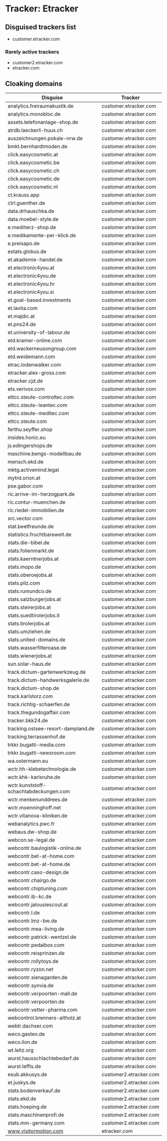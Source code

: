# Tracker: Etracker

## Disguised trackers list

* customer.etracker.com

### Rarely active trackers

* customer2.etracker.com
* etracker.com

## Cloaking domains

| Disguise | Tracker |
| ---- | ---- |
| analytics.freiraumakustik.de | customer.etracker.com |
| analytics.monobloc.de | customer.etracker.com |
| assets.telefonanlage-shop.de | customer.etracker.com |
| atrdb.laeckerli-huus.ch | customer.etracker.com |
| auszeichnungen.pokale-nrw.de | customer.etracker.com |
| bmkt.bernhardtmoden.de | customer.etracker.com |
| click.easycosmetic.at | customer.etracker.com |
| click.easycosmetic.be | customer.etracker.com |
| click.easycosmetic.ch | customer.etracker.com |
| click.easycosmetic.de | customer.etracker.com |
| click.easycosmetic.nl | customer.etracker.com |
| ct.krauss.app | customer.etracker.com |
| ctrl.guenther.de | customer.etracker.com |
| data.drhauschka.de | customer.etracker.com |
| data.moebel-style.de | customer.etracker.com |
| e.mediherz-shop.de | customer.etracker.com |
| e.medikamente-per-klick.de | customer.etracker.com |
| e.preisapo.de | customer.etracker.com |
| estats.globus.de | customer.etracker.com |
| et.akademie-handel.de | customer.etracker.com |
| et.electronic4you.at | customer.etracker.com |
| et.electronic4you.de | customer.etracker.com |
| et.electronic4you.hr | customer.etracker.com |
| et.electronic4you.si | customer.etracker.com |
| et.goal-based.investments | customer.etracker.com |
| et.lavita.com | customer.etracker.com |
| et.majdic.at | customer.etracker.com |
| et.pns24.de | customer.etracker.com |
| et.university-of-labour.de | customer.etracker.com |
| etd.kramer-online.com | customer.etracker.com |
| etd.wackerneusongroup.com | customer.etracker.com |
| etd.weidemann.com | customer.etracker.com |
| etrac.lodenwalker.com | customer.etracker.com |
| etracker.alex-gross.com | customer.etracker.com |
| etracker.cjd.de | customer.etracker.com |
| ets.verivox.com | customer.etracker.com |
| ettcc.steute-controltec.com | customer.etracker.com |
| ettcc.steute-leantec.com | customer.etracker.com |
| ettcc.steute-meditec.com | customer.etracker.com |
| ettcc.steute.com | customer.etracker.com |
| ferthu.seyffer.shop | customer.etracker.com |
| insides.honic.eu | customer.etracker.com |
| js.edingershops.de | customer.etracker.com |
| maschine.bengs-modellbau.de | customer.etracker.com |
| mensch.ekd.de | customer.etracker.com |
| mktg.activemind.legal | customer.etracker.com |
| mytrd.orion.at | customer.etracker.com |
| pse.gabor.com | customer.etracker.com |
| ric.arrive-im-herzogpark.de | customer.etracker.com |
| ric.contur-muenchen.de | customer.etracker.com |
| ric.riedel-immobilien.de | customer.etracker.com |
| src.vector.com | customer.etracker.com |
| stat.beetfreunde.de | customer.etracker.com |
| statistics.fruchtbarewelt.de | customer.etracker.com |
| stats.die-bibel.de | customer.etracker.com |
| stats.folienmarkt.de | customer.etracker.com |
| stats.kaerntnerjobs.at | customer.etracker.com |
| stats.mopo.de | customer.etracker.com |
| stats.oberoejobs.at | customer.etracker.com |
| stats.pilz.com | customer.etracker.com |
| stats.rumundco.de | customer.etracker.com |
| stats.salzburgerjobs.at | customer.etracker.com |
| stats.steirerjobs.at | customer.etracker.com |
| stats.suedtirolerjobs.it | customer.etracker.com |
| stats.tirolerjobs.at | customer.etracker.com |
| stats.umziehen.de | customer.etracker.com |
| stats.united-domains.de | customer.etracker.com |
| stats.wasserfilteroase.de | customer.etracker.com |
| stats.wienerjobs.at | customer.etracker.com |
| sun.solar-haus.de | customer.etracker.com |
| track.dictum-gartenwerkzeug.de | customer.etracker.com |
| track.dictum-handwerksgalerie.de | customer.etracker.com |
| track.dictum-shop.de | customer.etracker.com |
| track.karlstorz.com | customer.etracker.com |
| track.richtig-schaerfen.de | customer.etracker.com |
| track.thegundogaffair.com | customer.etracker.com |
| tracker.bkk24.de | customer.etracker.com |
| tracking.ostsee-resort-dampland.de | customer.etracker.com |
| tracking.terrassenhof.de | customer.etracker.com |
| trkkr.bugatti-media.com | customer.etracker.com |
| trkkr.bugatti-newsroom.com | customer.etracker.com |
| wa.ostermann.eu | customer.etracker.com |
| wctr.hh-klebetechnologie.de | customer.etracker.com |
| wctr.khk-karlsruhe.de | customer.etracker.com |
| wctr.kunststoff-schachtabdeckungen.com | customer.etracker.com |
| wctr.menkenunddrees.de | customer.etracker.com |
| wctr.moenninghoff.net | customer.etracker.com |
| wctr.vitanova-kliniken.de | customer.etracker.com |
| webanalytics.pwc.fr | customer.etracker.com |
| webaus.dw-shop.de | customer.etracker.com |
| webcon.se-legal.de | customer.etracker.com |
| webcontr.baulogistik-online.de | customer.etracker.com |
| webcontr.bet-at-home.com | customer.etracker.com |
| webcontr.bet-at-home.de | customer.etracker.com |
| webcontr.caso-design.de | customer.etracker.com |
| webcontr.chairgo.de | customer.etracker.com |
| webcontr.chiptuning.com | customer.etracker.com |
| webcontr.ib-kc.de | customer.etracker.com |
| webcontr.jalousiescout.at | customer.etracker.com |
| webcontr.l.de | customer.etracker.com |
| webcontr.lmz-bw.de | customer.etracker.com |
| webcontr.mea-living.de | customer.etracker.com |
| webcontr.patrick-wentzel.de | customer.etracker.com |
| webcontr.pedalbox.com | customer.etracker.com |
| webcontr.reisprinzen.de | customer.etracker.com |
| webcontr.rollytoys.de | customer.etracker.com |
| webcontr.ryzon.net | customer.etracker.com |
| webcontr.sienagarden.de | customer.etracker.com |
| webcontr.synvia.de | customer.etracker.com |
| webcontr.verpoorten-mall.de | customer.etracker.com |
| webcontr.verpoorten.de | customer.etracker.com |
| webcontr.vetter-pharma.com | customer.etracker.com |
| webcontrol.brenners-altholz.at | customer.etracker.com |
| webtr.dachser.com | customer.etracker.com |
| weco.gasteo.de | customer.etracker.com |
| weco.ilon.de | customer.etracker.com |
| wt.leitz.org | customer.etracker.com |
| wurst.hausschlachtebedarf.de | customer.etracker.com |
| wurst.leffis.de | customer.etracker.com |
| esub.akkusys.de | customer2.etracker.com |
| et.juskys.de | customer2.etracker.com |
| stats.bodenverkauf.de | customer2.etracker.com |
| stats.ekd.de | customer2.etracker.com |
| stats.hoeping.de | customer2.etracker.com |
| stats.maschinenprofi.de | customer2.etracker.com |
| stats.mm-germany.com | customer2.etracker.com |
| www.visitormotion.com | etracker.com |